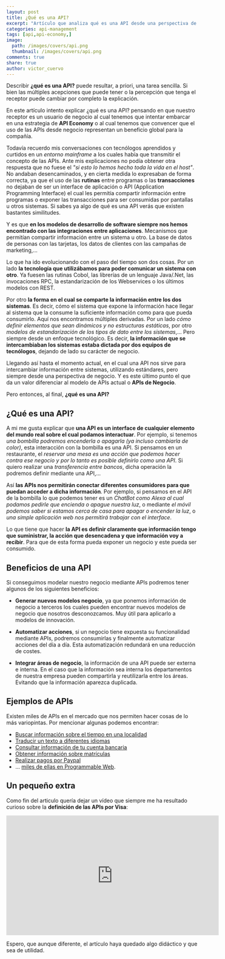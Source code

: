 ```yaml
---
layout: post
title: ¿Qué es una API?
excerpt: "Artículo que analiza qué es una API desde una perspectiva de negocio. Revisando la pequeña historia que ha existido de los APIs en el mundo de la tecnología."
categories: api-management
tags: [api,api-economy,]
image:
  path: /images/covers/api.png
  thumbnail: /images/covers/api.png
comments: true
share: true
author: victor_cuervo
---
```


Describir **¿qué es una API?** puede resultar, a priori, una tarea sencilla. Si bien las múltiples acepciones que puede tener o la percepción que tenga el receptor puede cambiar por completo la explicación.

En este artículo intento explicar ¿qué es una API? pensando en que nuestro receptor es un usuario de negocio al cual tenemos que intentar embarcar en una estrategia de **API Economy** o al cual tenemos que convencer que el uso de las APIs desde negocio representan un beneficio global para la compañía.

Todavía recuerdo mis conversaciones con tecnólogos aprendidos y curtidos en un *entorno mainframe* a los cuales había que transmitir el concepto de las APIs. Ante mis explicaciones no podía obtener otra respuesta que no fuese el *"si esto lo hemos hecho toda la vida en el host"*. No andaban desencaminados, y en cierta medida lo expresaban de forma correcta, ya que el uso de las **rutinas** entre programas o las **transacciones** no dejaban de ser un interface de aplicación o API (Application Programming Interface) el cual les permitía compartir información entre programas o exponer las transacciones para ser consumidas por pantallas u otros sistemas. Si sabes ya algo de qué es una API verás que existen bastantes similitudes.

Y es que **en los modelos de desarrollo de software siempre nos hemos encontrado con las integraciones entre aplicaciones**. Mecanismos que permitían compartir información entre un sistema u otro. La base de datos de personas con las tarjetas, los datos de clientes con las campañas de marketing,...

Lo que ha ido evolucionando con el paso del tiempo son dos cosas. Por un lado **la tecnología que utilizábamos para poder comunicar un sistema con otro**. Ya fuesen las rutinas Cobol, las librerías de un lenguaje Java/.Net, las invocaciones RPC, la estandarización de los Webservices o los últimos modelos con REST.

Por otro **la forma en el cual se comparte la información entre los dos sistemas**. Es decir, cómo el sistema que expone la información hace llegar al sistema que la consume la suficiente información como para que pueda consumirlo. Aquí nos encontramos múltiples derivadas. Por un lado *cómo definir elementos que sean dinámicos y no estructuras estáticas*, por otro *modelos de estandarización de los tipos de dato entre los sistemas*,... Pero siempre desde un enfoque tecnológico. Es decir, **la información que se intercambiaban los sistemas estaba dictada por dos equipos de tecnólogos**, dejando de lado su carácter de negocio.

Llegando así hasta el momento actual, en el cual una API nos sirve para intercambiar información entre sistemas, utilizando estándares, pero siempre desde una perspectiva de negocio. Y es este último punto el que da un valor diferenciar al modelo de APIs actual o **APIs de Negocio**.

Pero entonces, al final, **¿qué es una API?**

## ¿Qué es una API?
A mi me gusta explicar que **una API es un interface de cualquier elemento del mundo real sobre el cual podamos interactuar**. Por ejemplo, si tenemos *una bombilla podremos encenderla o apagarla (ya incluso cambiarla de color)*, esta interacción con la bombilla es una API. Si pensamos en un restaurante, el *reservar una mesa es una acción que podemos hacer contra ese negocio y por lo tanto es posible definirlo como una API*. Si quiero realizar una *transferencia entre bancos*, dicha operación la podremos definir mediante una API,...

Así **las APIs nos permitirán conectar diferentes consumidores para que puedan acceder a dicha información**. Por ejemplo, si pensamos en el API de la bombilla lo que podemos tener es un *ChatBot como Alexa al cual podamos pedirle que encienda o apague nuestra luz*, o mediante *el móvil podemos saber si estamos cerca de casa para apagar o encender la luz*, o *una simple aplicación web nos permitirá trabajar con el interface*.

Lo que tiene que hacer **la API es definir claramente que información tengo que suministrar, la acción que desencadena y que información voy a recibir**. Para que de esta forma pueda exponer un negocio y este pueda ser consumido.

## Beneficios de una API

Si conseguimos modelar nuestro negocio mediante APIs podremos tener algunos de los siguientes beneficios:

* **Generar nuevos modelos negocio**, ya que ponemos información de negocio a terceros los cuales pueden encontrar nuevos modelos de negocio que nosotros desconozcamos. Muy útil para aplicarlo a modelos de innovación.

* **Automatizar acciones**, si un negocio tiene expuesta su funcionalidad mediante APIs, podremos consumirlas y finalmente automatizar acciones del día a día. Esta automatización redundará en una reducción de costes.

* **Integrar áreas de negocio**, la información de una API puede ser externa e interna. En el caso que la información sea interna los departamentos de nuestra empresa pueden compartirla y reutilizarla entre los áreas. Evitando que la información aparezca duplicada.

## Ejemplos de APIs

Existen miles de APIs en el mercado que nos permiten hacer cosas de lo más variopintas. Por mencionar algunas podemos encontrar:

* [Buscar información sobre el tiempo en una localidad](https://openweathermap.org/api)
* [Traducir un texto a diferentes idiomas](https://cloud.google.com/translate/docs/)
* [Consultar información de tu cuenta bancaria](https://www.bbvaapimarket.com/)
* [Obtener información sobre matrículas](http://www.matriculaapi.com/)
* [Realizar pagos por Paypal](https://developer.paypal.com/docs/api/overview/)
* ... [miles de ellas en Programmable Web](https://www.programmableweb.com/).

## Un pequeño extra
Como fin del articulo quería dejar un vídeo que siempre me ha resultado curioso sobre la **definición de las APIs por Visa**:

<iframe width="560" height="315" src="https://www.youtube.com/embed/81ygVYCupdo" frameborder="0" allow="accelerometer; autoplay; encrypted-media; gyroscope; picture-in-picture" allowfullscreen></iframe>

Espero, que aunque diferente, el artículo haya quedado algo didáctico y que sea de utilidad.

